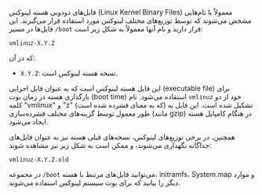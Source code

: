 فایل‌های دودویی هسته لینوکس (Linux Kernel Binary Files) معمولاً با نام‌هایی مشخص می‌شوند که توسط توزیع‌های مختلف لینوکس مورد استفاده قرار می‌گیرند. این فایل‌ها در مسیر `/boot` قرار دارند و نام آنها معمولاً به شکل زیر است:

```
vmlinuz-X.Y.Z
```

که در آن:

- `X.Y.Z`: نسخه هسته لینوکس است.

این فایل هسته لینوکس است که به عنوان فایل اجرایی (executable file) برای بارگذاری هسته در زمان بوت (boot time) استفاده می‌شود. نام `vmlinuz` خود از دو کلمه "vmlinux" و "z" (که به معنای فشرده شده است) تشکیل شده است. این فایل به طور معمول توسط گزینه‌های مختلف فشرده‌سازی (مانند gzip) در هنگام کامپایل هسته ایجاد می‌شود.

همچنین، در برخی توزیع‌های لینوکس، نسخه‌های قبلی هسته نیز به عنوان فایل‌های جداگانه نگهداری می‌شوند، و ممکن است به شکل زیر نیز مشاهده شوند:

```
vmlinuz-X.Y.Z.old
```

در مجموعه `/boot` می‌توانید فایل‌های مرتبط با هسته، initramfs، System.map و موارد دیگر را بیابید که برای بوت سیستم لینوکس استفاده می‌شوند.
